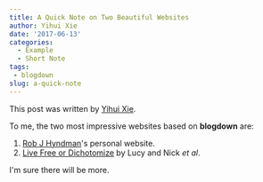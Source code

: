 ```yaml
---
title: A Quick Note on Two Beautiful Websites
author: Yihui Xie
date: '2017-06-13'
categories:
  - Example
  - Short Note
tags:
 - blogdown
slug: a-quick-note
---
```


This post was written by [Yihui Xie](https://yihui.name).

To me, the two most impressive websites based on **blogdown** are:

1. [Rob J Hyndman](https://robjhyndman.com)'s personal website.
1. [Live Free or Dichotomize](http://livefreeordichotomize.com) by Lucy and Nick _et al_.

I'm sure there will be more.
